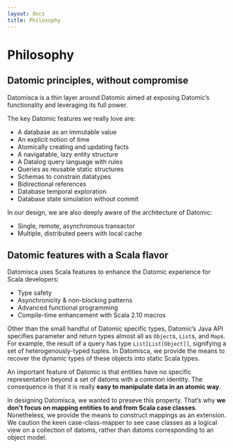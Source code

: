 ```yaml
---
layout: docs
title: Philosophy
---
```


# <a name="philosophy">Philosophy</a>

## <a name="philosophy-embrace">Datomic principles, without compromise</a>
Datomisca is a thin layer around Datomic aimed at exposing Datomic’s functionality and leveraging its full power.

The key Datomic features we really love are:

- A database as an immutable value
- An explicit notion of time
- Atomically creating and updating facts
- A navigatable, lazy entity structure
- A Datalog query language with rules
- Queries as reusable static structures
- Schemas to constrain datatypes
- Bidirectional references
- Database temporal exploration
- Database state simulation without commit

In our design, we are also deeply aware of the architecture of Datomic:

- Single, remote, asynchronous transactor
- Multiple, distributed peers with local cache


## <a name="philosophy-enhance">Datomic features with a Scala flavor</a>

Datomisca uses Scala features to enhance the Datomic experience for Scala developers:

- Type safety
- Asynchronicity & non-blocking patterns
- Advanced functional programming
- Compile-time enhancement with Scala 2.10 macros

Other than the small handful of Datomic specific types, Datomic’s Java API specifies parameter and return types almost all as `Object`s, `List`s, and `Map`s.
For example, the result of a query has type `List[List[Object]]`, signifying a set of heterogenously-typed tuples.
In Datomisca, we provide the means to recover the dynamic types of these objects into static Scala types.

An important feature of Datomic is that entities have no specific representation beyond a set of datoms with a common identity. The consequence is that it is really **easy to manipulate data in an atomic way**.

In designing Datomisca, we wanted to preseve this property. That’s why **we don't focus on mapping entities to and from Scala case classes**. Nonetheless, we provide the means to construct mappings as an extension. We caution the keen case-class-mapper to see case classes as a logical view on a collection of datoms, rather than datoms corresponding to an object model.

